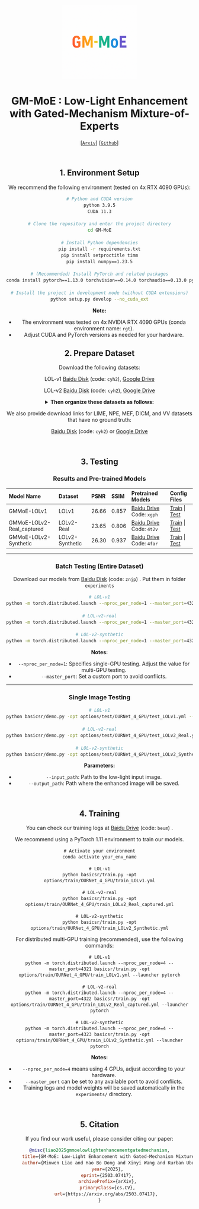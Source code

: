 
<div align="center">
<p align="center"> <img src="figure/logo.png" width="200px"> </p>

# GM-MoE :      Low-Light Enhancement with Gated-Mechanism Mixture-of-Experts


[[`Arxiv`](https://arxiv.org/abs/2503.07417)] [[`Github`](https://github.com/Sameenok/gm-moe-lowlight-enhancement.git)]




&nbsp;

## 1. Environment Setup

We recommend the following environment (tested on 4x RTX 4090 GPUs):

```bash
# Python and CUDA version
python 3.9.5
CUDA 11.3

# Clone the repository and enter the project directory
cd GM-MoE

# Install Python dependencies
pip install -r requirements.txt
pip install setproctitle timm
pip install numpy==1.23.5

# (Recommended) Install PyTorch and related packages
conda install pytorch==1.13.0 torchvision==0.14.0 torchaudio==0.13.0 pytorch-cuda=11.6 -c pytorch -c nvidia

# Install the project in development mode (without CUDA extensions)
python setup.py develop --no_cuda_ext
```

**Note:**
- The environment was tested on 4x NVIDIA RTX 4090 GPUs (conda environment name: `rgt`).
- Adjust CUDA and PyTorch versions as needed for your hardware.


## 2. Prepare Dataset

Download the following datasets:

LOL-v1 [Baidu Disk](https://pan.baidu.com/s/1ZAC9TWR-YeuLIkWs3L7z4g?pwd=cyh2) (code: `cyh2`), [Google Drive](https://drive.google.com/file/d/1L-kqSQyrmMueBh_ziWoPFhfsAh50h20H/view?usp=sharing)

LOL-v2 [Baidu Disk](https://pan.baidu.com/s/1X4HykuVL_1WyB3LWJJhBQg?pwd=cyh2) (code: `cyh2`), [Google Drive](https://drive.google.com/file/d/1Ou9EljYZW8o5dbDCf9R34FS8Pd8kEp2U/view?usp=sharing)


<details close>
<summary><b> Then organize these datasets as follows: </b></summary>

```
datasets/
└── LOLv1v2/
    ├── LOLv1/
    │   ├── our485/
    │   │   ├── low/
    │   │   └── high/
    │   └── eval15/
    │       ├── low/
    │       └── high/
    └── LOLv2/
        ├── Synthetic/
        │   ├── Train/
        │   │   ├── Low/
        │   │   └── Normal/
        │   └── Test/
        │       ├── Low/
        │       └── Normal/
        └── Real_captured/
            ├── Train/
            │   ├── Low/
            │   └── Normal/
            └── Test/
                ├── Low/
                └── Normal/

```

</details>

We also provide download links for LIME, NPE, MEF, DICM, and VV datasets that have no ground truth:

[Baidu Disk](https://pan.baidu.com/s/1oHg03tOfWWLp4q1R6rlzww?pwd=cyh2) (code: `cyh2`)
 or [Google Drive](https://drive.google.com/drive/folders/1RR50EJYGIHaUYwq4NtK7dx8faMSvX8Xp?usp=drive_link)


&nbsp;                    

## 3. Testing

### Results and Pre-trained Models

| Model Name                  | Dataset         | PSNR  | SSIM  | Pretrained Models                                                                    | Config Files                                                                                                                    |
| :-------------------------- | :-------------- | :---- | :---- | :----------------------------------------------------------------------------------- | :------------------------------------------------------------------------------------------------------------------------------ |
| GMMoE-LOLv1                | LOLv1           | 26.66 | 0.857 | [Baidu Drive](https://pan.baidu.com/s/1yDuAnjwMPugVKgFaoqd_cQ?pwd=xgph) Code: `xgph` | [Train](./options/train/OURNet_4_GPU/train_LOLv1.yml) \| [Test](./options/test/OURNet_4_GPU/test_LOLv1.yml)                     |
| GMMoE-LOLv2-Real\_captured | LOLv2-Real      | 23.65 | 0.806 | [Baidu Drive](https://pan.baidu.com/s/1uCNpl5uC2g4xMwps9HgPkw?pwd=4t2v) Code: `4t2v` | [Train](./options/train/OURNet_4_GPU/train_LOLv2_Real_captured.yml) \| [Test](./options/test/OURNet_4_GPU/test_LOLv2_Real.yml)  |
| GMMoE-LOLv2-Synthetic      | LOLv2-Synthetic | 26.30 | 0.937 | [Baidu Drive](https://pan.baidu.com/s/1QPlsIlRoM60Q83P6yCrZYQ?pwd=4far) Code: `4far` | [Train](./options/train/OURNet_4_GPU/train_LOLv2_Synthetic.yml) \| [Test](./options/test/OURNet_4_GPU/test_LOLv2_Synthetic.yml) |

---

### Batch Testing (Entire Dataset)
Download our models from [Baidu Disk](https://pan.baidu.com/s/1HaQxPFfVftI5fA5nAdUkXA?pwd=znjp) (code: `znjp`) . Put them in folder `experiments`

```bash
# LOL-v1
python -m torch.distributed.launch --nproc_per_node=1 --master_port=4321 basicsr/test.py -opt options/test/OURNet_4_GPU/test_LOLv1.yml --launcher pytorch

# LOL-v2-real
python -m torch.distributed.launch --nproc_per_node=1 --master_port=4322 basicsr/test.py -opt options/test/OURNet_4_GPU/test_LOLv2_Real.yml --launcher pytorch

# LOL-v2-synthetic
python -m torch.distributed.launch --nproc_per_node=1 --master_port=4323 basicsr/test.py -opt options/test/OURNet_4_GPU/test_LOLv2_Synthetic.yml --launcher pytorch
```

**Notes:**

* `--nproc_per_node=1`: Specifies single-GPU testing. Adjust the value for multi-GPU testing.
* `--master_port`: Set a custom port to avoid conflicts.

---

### Single Image Testing

```bash
# LOL-v1
python basicsr/demo.py -opt options/test/OURNet_4_GPU/test_LOLv1.yml --input_path ./demo/your_input.png --output_path ./demo/your_output.png

# LOL-v2-real
python basicsr/demo.py -opt options/test/OURNet_4_GPU/test_LOLv2_Real.yml --input_path ./demo/your_input.png --output_path ./demo/your_output.png

# LOL-v2-synthetic
python basicsr/demo.py -opt options/test/OURNet_4_GPU/test_LOLv2_Synthetic.yml --input_path ./demo/your_input.png --output_path ./demo/your_output.png
```

**Parameters:**

* `--input_path`: Path to the low-light input image.
* `--output_path`: Path where the enhanced image will be saved.




&nbsp;


## 4. Training

You can check our training logs at [Baidu Drive](https://pan.baidu.com/s/1jhPzR4agXtZaJVR4WPBCsA?pwd=beum) (code: `beum`) .

We recommend using a PyTorch 1.11 environment to train our models.

```shell
# Activate your environment
conda activate your_env_name

# LOL-v1
python basicsr/train.py -opt options/train/OURNet_4_GPU/train_LOLv1.yml

# LOL-v2-real
python basicsr/train.py -opt options/train/OURNet_4_GPU/train_LOLv2_Real_captured.yml

# LOL-v2-synthetic
python basicsr/train.py -opt options/train/OURNet_4_GPU/train_LOLv2_Synthetic.yml
```

For distributed multi-GPU training (recommended), use the following commands:

```shell
# LOL-v1
python -m torch.distributed.launch --nproc_per_node=4 --master_port=4321 basicsr/train.py -opt options/train/OURNet_4_GPU/train_LOLv1.yml --launcher pytorch

# LOL-v2-real
python -m torch.distributed.launch --nproc_per_node=4 --master_port=4322 basicsr/train.py -opt options/train/OURNet_4_GPU/train_LOLv2_Real_captured.yml --launcher pytorch

# LOL-v2-synthetic
python -m torch.distributed.launch --nproc_per_node=4 --master_port=4323 basicsr/train.py -opt options/train/OURNet_4_GPU/train_LOLv2_Synthetic.yml --launcher pytorch
```

**Notes:**
- `--nproc_per_node=4` means using 4 GPUs, adjust according to your hardware.
- `--master_port` can be set to any available port to avoid conflicts.
- Training logs and model weights will be saved automatically in the `experiments/` directory.


&nbsp;


## 5. Citation

If you find our work useful, please consider citing our paper:

```bibtex
@misc{liao2025gmmoelowlightenhancementgatedmechanism,
      title={GM-MoE: Low-Light Enhancement with Gated-Mechanism Mixture-of-Experts}, 
      author={Minwen Liao and Hao Bo Dong and Xinyi Wang and Kurban Ubul and Ziyang Yan and Yihua Shao},
      year={2025},
      eprint={2503.07417},
      archivePrefix={arXiv},
      primaryClass={cs.CV},
      url={https://arxiv.org/abs/2503.07417}, 
}
